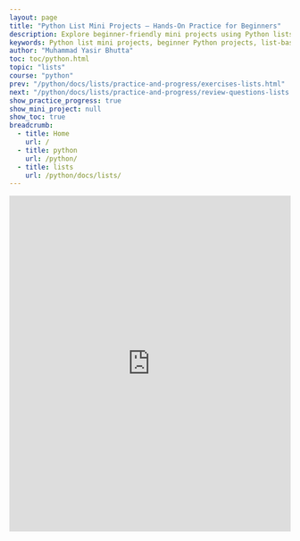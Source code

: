 ```yaml
---
layout: page
title: "Python List Mini Projects – Hands-On Practice for Beginners"
description: Explore beginner-friendly mini projects using Python lists. Practice real-world scenarios involving list operations, sorting, searching, and data manipulation to strengthen your Python coding skills.
keywords: Python list mini projects, beginner Python projects, list-based Python exercises, hands-on Python list practice, Python list operations, Python list manipulation projects, simple Python coding projects, Python mini tasks with lists
author: "Muhammad Yasir Bhutta"
toc: toc/python.html
topic: "lists"
course: "python"
prev: "/python/docs/lists/practice-and-progress/exercises-lists.html"
next: "/python/docs/lists/practice-and-progress/review-questions-lists.html"
show_practice_progress: true
show_mini_project: null
show_toc: true
breadcrumb:
  - title: Home
    url: /
  - title: python
    url: /python/
  - title: lists
    url: /python/docs/lists/
---
```



<iframe src="https://docs.google.com/forms/d/e/1FAIpQLSdbT1FLCUq6EVK9Oa2HS-xJyF49Mb73qbhsQ14f9OYy3jVRPQ/viewform?embedded=true" width="100%" height="602" frameborder="0" marginheight="0" marginwidth="0">Loading…</iframe>